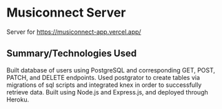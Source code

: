 # Musiconnect Server

Server for https://musiconnect-app.vercel.app/

## Summary/Technologies Used

Built database of users using PostgreSQL and corresponding GET, POST, PATCH, and DELETE endpoints. Used postgrator to create tables via migrations of sql
scripts and integrated knex in order to successfully retrieve data. Built using Node.js and Express.js, and deployed through Heroku. 
